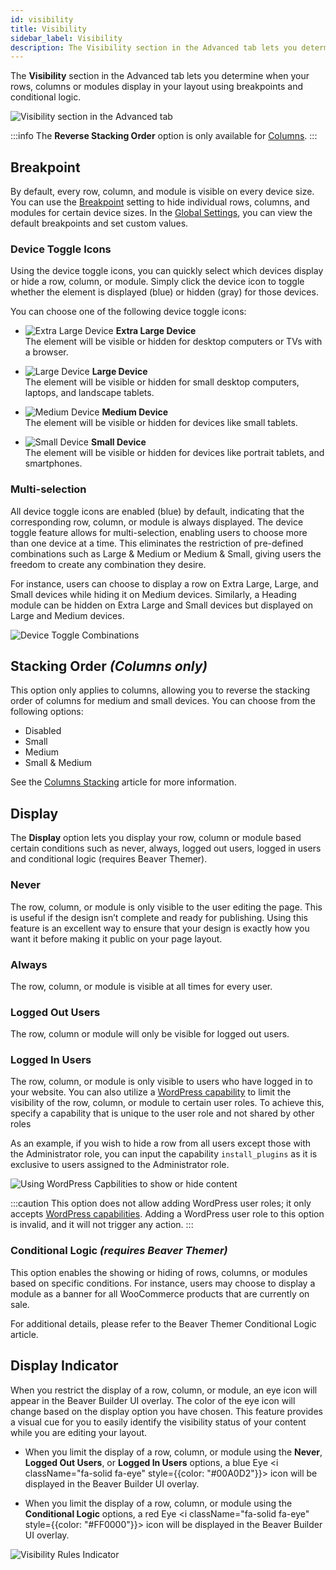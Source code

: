 ```yaml
---
id: visibility
title: Visibility
sidebar_label: Visibility
description: The Visibility section in the Advanced tab lets you determine when your rows, columns or modules display in your layout using breakpoints and conditional logic.
---
```


The **Visibility** section in the Advanced tab lets you determine when your rows, columns or modules display in your layout using breakpoints and conditional logic.

![Visibility section in the Advanced tab](/img/beaver-builder/advanced-tab--visibility--1.jpg)

:::info
The **Reverse Stacking Order** option is only available for [Columns](columns/index.md).
:::

## Breakpoint

By default, every row, column, and module is visible on every device size. You can use the [Breakpoint](responsive/breakpoints.md) setting to hide individual rows, columns, and modules for certain device sizes. In the [Global Settings](user-interface/global-settings.md#medium-device-breakpoint), you can view the default breakpoints and set custom values.

### Device Toggle Icons

Using the device toggle icons, you can quickly select which devices display or hide a row, column, or module. Simply click the device icon to toggle whether the element is displayed (blue) or hidden (gray) for those devices.

You can choose one of the following device toggle icons:

* ![Extra Large Device](/img/desktop-dashicons.svg) **Extra Large Device**  
  The element will be visible or hidden for desktop computers or TVs with a browser.

* ![Large Device](/img/laptop-dashicons.svg) **Large Device**  
  The element will be visible or hidden for small desktop computers, laptops, and landscape tablets.

* ![Medium Device](/img/tablet-dashicons.svg) **Medium Device**  
  The element will be visible or hidden for devices like small tablets.

* ![Small Device](/img/smartphone-dashicons.svg) **Small Device**  
  The element will be visible or hidden for devices like portrait tablets, and smartphones.

### Multi-selection

All device toggle icons are enabled (blue) by default, indicating that the corresponding row, column, or module is always displayed. The device toggle feature allows for multi-selection, enabling users to choose more than one device at a time. This eliminates the restriction of pre-defined combinations such as Large & Medium or Medium & Small, giving users the freedom to create any combination they desire.

For instance, users can choose to display a row on Extra Large, Large, and Small devices while hiding it on Medium devices. Similarly, a Heading module can be hidden on Extra Large and Small devices but displayed on Large and Medium devices.

![Device Toggle Combinations](/img/beaver-builder/advanced-tab--visibility--2.jpg)

## Stacking Order *(Columns only)*

This option only applies to columns, allowing you to reverse the stacking order of columns for medium and small devices. You can choose from the following options:

* Disabled
* Small
* Medium
* Small & Medium

See the [Columns Stacking](columns/stacking.md) article for more information.

## Display

The **Display** option lets you display your row, column or module based certain conditions such as never, always, logged out users, logged in users and conditional logic (requires Beaver Themer).

### Never

The row, column, or module is only visible to the user editing the page. This is useful if the design isn’t complete and ready for publishing. Using this feature is an excellent way to ensure that your design is exactly how you want it before making it public on your page layout.

### Always

The row, column, or module is visible at all times for every user.

### Logged Out Users

The row, column or module will only be visible for logged out users.

### Logged In Users

The row, column, or module is only visible to users who have logged in to your website. You can also utilize a [WordPress capability](https://wordpress.org/support/article/roles-and-capabilities/) to limit the visibility of the row, column, or module to certain user roles. To achieve this, specify a capability that is unique to the user role and not shared by other roles

As an example, if you wish to hide a row from all users except those with the Administrator role, you can input the capability `install_plugins` as it is exclusive to users assigned to the Administrator role.

![Using WordPress Capbilities to show or hide content](/img/beaver-builder/advanced-tab--visibility--3.jpg)

:::caution
This option does not allow adding WordPress user roles; it only accepts [WordPress capabilities](https://wordpress.org/support/article/roles-and-capabilities/). Adding a WordPress user role to this option is invalid, and it will not trigger any action.
:::

### Conditional Logic *(requires Beaver Themer)*

This option enables the showing or hiding of rows, columns, or modules based on specific conditions. For instance, users may choose to display a module as a banner for all WooCommerce products that are currently on sale.  

For additional details, please refer to the Beaver Themer Conditional Logic article.

## Display Indicator

When you restrict the display of a row, column, or module, an eye icon will appear in the Beaver Builder UI overlay. The color of the eye icon will change based on the display option you have chosen. This feature provides a visual cue for you to easily identify the visibility status of your content while you are editing your layout.

* When you limit the display of a row, column, or module using the **Never**, **Logged Out Users**, or **Logged In Users** options, a blue Eye <i className="fa-solid fa-eye" style={{color: "#00A0D2"}}></i> icon will be displayed in the Beaver Builder UI overlay.

* When you limit the display of a row, column, or module using the **Conditional Logic** options, a red Eye <i className="fa-solid fa-eye" style={{color: "#FF0000"}}></i> icon will be displayed in the Beaver Builder UI overlay.

![Visibility Rules Indicator](/img/beaver-builder/advanced-tab--visibility--4.jpg)
